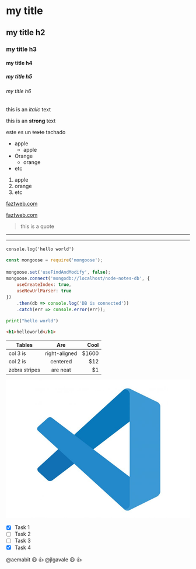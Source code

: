 <!-- HEADINGS -->

# my title
## my title h2
### my title h3
#### my title h4
##### my title h5
###### my title h6

<!-- italic -->
this is an *italic* text

<!-- strong -->
this is an **strong** text

<!-- strikethrough -->
este es un ~~texto~~ tachado 


<!-- UL -->
* apple
    * apple
* Orange
    * orange
* etc

1. apple
2. orange
3. etc

[faztweb.com](https://www.faztweb.com)

[faztweb.com](https://www.faztweb.com "Custom title")

> this is a quote

---
___


`console.log('hello world')`

```javascript
const mongoose = require('mongoose');

mongoose.set('useFindAndModify', false);
mongoose.connect('mongodb://localhost/node-notes-db', {
    useCreateIndex: true,
    useNewUrlParser: true
})
    .then(db => console.log('DB is connected'))
    .catch(err => console.error(err));
```

```python
print("hello world")
```

```html
<h1>helloworld</h1>
```

| Tables          | Are           | Cool    |
|-----------------|:-------------:| -------:|
| col 3 is        | right-aligned |  $1600  |
| col 2 is        | centered      |    $12  |
| zebra stripes   | are neat      |     $1  |

![visual studio code logo](vscode.png "vscode logo") 

<!-- GITHUB MARKDOWN -->
* [x] Task 1
* [ ] Task 2
* [ ] Task 3
* [x] Task 4

@aemabit :smiley: :+1:
@jlgavale :smiley: :+1:
